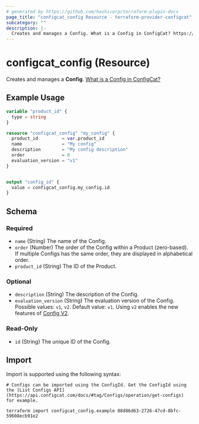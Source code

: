 ```yaml
---
# generated by https://github.com/hashicorp/terraform-plugin-docs
page_title: "configcat_config Resource - terraform-provider-configcat"
subcategory: ""
description: |-
  Creates and manages a Config. What is a Config in ConfigCat? https://configcat.com/docs/main-concepts
---
```


# configcat_config (Resource)

Creates and manages a **Config**. [What is a Config in ConfigCat?](https://configcat.com/docs/main-concepts)

## Example Usage

```terraform
variable "product_id" {
  type = string
}

resource "configcat_config" "my_config" {
  product_id         = var.product_id
  name               = "My config"
  description        = "My config description"
  order              = 0
  evaluation_version = "v1"
}


output "config_id" {
  value = configcat_config.my_config.id
}
```

<!-- schema generated by tfplugindocs -->
## Schema

### Required

- `name` (String) The name of the Config.
- `order` (Number) The order of the Config within a Product (zero-based). If multiple Configs has the same order, they are displayed in alphabetical order.
- `product_id` (String) The ID of the Product.

### Optional

- `description` (String) The description of the Config.
- `evaluation_version` (String) The evaluation version of the Config. Possible values: `v1`, `v2`. Default value: `v1`. Using `v2` enables the new features of [Config V2](https://configcat.com/docs/advanced/config-v2).

### Read-Only

- `id` (String) The unique ID of the Config.

## Import

Import is supported using the following syntax:

```shell
# Configs can be imported using the ConfigId. Get the ConfigId using the [List Configs API](https://api.configcat.com/docs/#tag/Configs/operation/get-configs) for example.

terraform import configcat_config.example 08d86d63-2726-47cd-8bfc-59608ecb91e2
```
